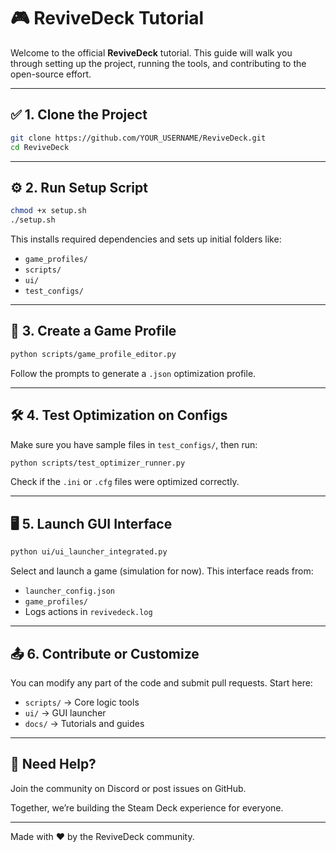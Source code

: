 
# 🎮 ReviveDeck Tutorial

Welcome to the official **ReviveDeck** tutorial. This guide will walk you through setting up the project, running the tools, and contributing to the open-source effort.

---

## ✅ 1. Clone the Project

```bash
git clone https://github.com/YOUR_USERNAME/ReviveDeck.git
cd ReviveDeck
```

---

## ⚙️ 2. Run Setup Script

```bash
chmod +x setup.sh
./setup.sh
```

This installs required dependencies and sets up initial folders like:

- `game_profiles/`
- `scripts/`
- `ui/`
- `test_configs/`

---

## 🔧 3. Create a Game Profile

```bash
python scripts/game_profile_editor.py
```

Follow the prompts to generate a `.json` optimization profile.

---

## 🛠️ 4. Test Optimization on Configs

Make sure you have sample files in `test_configs/`, then run:

```bash
python scripts/test_optimizer_runner.py
```

Check if the `.ini` or `.cfg` files were optimized correctly.

---

## 🖥️ 5. Launch GUI Interface

```bash
python ui/ui_launcher_integrated.py
```

Select and launch a game (simulation for now). This interface reads from:

- `launcher_config.json`
- `game_profiles/`
- Logs actions in `revivedeck.log`

---

## 📤 6. Contribute or Customize

You can modify any part of the code and submit pull requests. Start here:

- `scripts/` → Core logic tools
- `ui/` → GUI launcher
- `docs/` → Tutorials and guides

---

## 💬 Need Help?

Join the community on Discord or post issues on GitHub.

Together, we’re building the Steam Deck experience for everyone.

---

Made with ❤️ by the ReviveDeck community.
